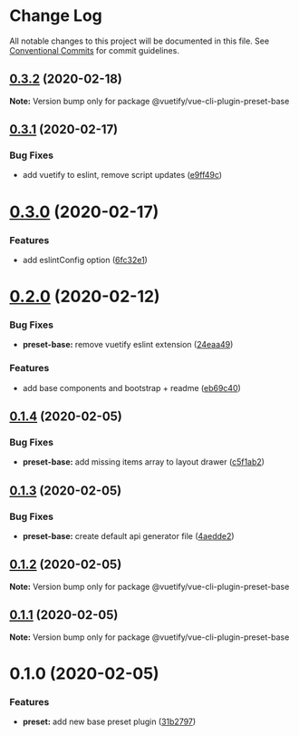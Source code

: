 # Change Log

All notable changes to this project will be documented in this file.
See [Conventional Commits](https://conventionalcommits.org) for commit guidelines.

## [0.3.2](https://github.com/vuetifyjs/vue-cli-plugin-vuetify/compare/@vuetify/vue-cli-plugin-preset-base@0.3.1...@vuetify/vue-cli-plugin-preset-base@0.3.2) (2020-02-18)

**Note:** Version bump only for package @vuetify/vue-cli-plugin-preset-base





## [0.3.1](https://github.com/vuetifyjs/vue-cli-plugin-vuetify/compare/@vuetify/vue-cli-plugin-preset-base@0.3.0...@vuetify/vue-cli-plugin-preset-base@0.3.1) (2020-02-17)


### Bug Fixes

* add vuetify to eslint, remove script updates ([e9ff49c](https://github.com/vuetifyjs/vue-cli-plugin-vuetify/commit/e9ff49c80969cde8392c06fcaa761acf8b077b87))





# [0.3.0](https://github.com/vuetifyjs/vue-cli-plugin-vuetify/compare/@vuetify/vue-cli-plugin-preset-base@0.2.0...@vuetify/vue-cli-plugin-preset-base@0.3.0) (2020-02-17)


### Features

* add eslintConfig option ([6fc32e1](https://github.com/vuetifyjs/vue-cli-plugin-vuetify/commit/6fc32e1afefe0a94a5c8bdab843d882cd8146107))






# [0.2.0](https://github.com/vuetifyjs/vue-cli-plugin-vuetify/compare/@vuetify/vue-cli-plugin-preset-base@0.1.4...@vuetify/vue-cli-plugin-preset-base@0.2.0) (2020-02-12)


### Bug Fixes

* **preset-base:** remove vuetify eslint extension ([24eaa49](https://github.com/vuetifyjs/vue-cli-plugin-vuetify/commit/24eaa49943f91e0281712a716461be01f137eacd))


### Features

* add base components and bootstrap + readme ([eb69c40](https://github.com/vuetifyjs/vue-cli-plugin-vuetify/commit/eb69c402187291402b1790f837318112b6efc5e5))





## [0.1.4](https://github.com/vuetifyjs/vue-cli-plugin-vuetify/compare/@vuetify/vue-cli-plugin-preset-base@0.1.3...@vuetify/vue-cli-plugin-preset-base@0.1.4) (2020-02-05)


### Bug Fixes

* **preset-base:** add missing items array to layout drawer ([c5f1ab2](https://github.com/vuetifyjs/vue-cli-plugin-vuetify/commit/c5f1ab2360fb3a0c24500f684b0a0177a5df0d23))





## [0.1.3](https://github.com/vuetifyjs/vue-cli-plugin-vuetify/compare/@vuetify/vue-cli-plugin-preset-base@0.1.2...@vuetify/vue-cli-plugin-preset-base@0.1.3) (2020-02-05)


### Bug Fixes

* **preset-base:** create default api generator file ([4aedde2](https://github.com/vuetifyjs/vue-cli-plugin-vuetify/commit/4aedde2d53b983d90b278582b9df6d3a3ed77744))





## [0.1.2](https://github.com/vuetifyjs/vue-cli-plugin-vuetify/compare/@vuetify/vue-cli-plugin-preset-base@0.1.1...@vuetify/vue-cli-plugin-preset-base@0.1.2) (2020-02-05)

**Note:** Version bump only for package @vuetify/vue-cli-plugin-preset-base





## [0.1.1](https://github.com/vuetifyjs/vue-cli-plugin-vuetify/compare/@vuetify/vue-cli-plugin-preset-base@0.1.0...@vuetify/vue-cli-plugin-preset-base@0.1.1) (2020-02-05)

**Note:** Version bump only for package @vuetify/vue-cli-plugin-preset-base





# 0.1.0 (2020-02-05)


### Features

* **preset:** add new base preset plugin ([31b2797](https://github.com/vuetifyjs/vue-cli-plugin-vuetify/commit/31b2797c6250d4aab5c3d57a1855e4e50ca9dbcf))
